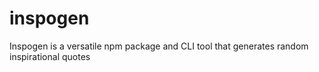# inspogen
Inspogen is a versatile npm package and CLI tool that generates random inspirational quotes
